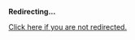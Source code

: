 <!DOCTYPE html>
<html>
<head>
<title>Redirecting...</title>
<link rel="canonical" href="http://blog.jle.im/entry/wolf-goat-cabbage-the-list-monadplus-logic-problems.html.md"/>
<meta http-equiv="content-type" content="text/html; charset=utf-8" />
<script>
(function(i,s,o,g,r,a,m){i['GoogleAnalyticsObject']=r;i[r]=i[r]||function(){
(i[r].q=i[r].q||[]).push(arguments)},i[r].l=1*new Date();a=s.createElement(o),
m=s.getElementsByTagName(o)[0];a.async=1;a.src=g;m.parentNode.insertBefore(a,m)
})(window,document,'script','//www.google-analytics.com/analytics.js','ga');
ga('create', { trackingId: 'UA-443711-8', cookieDomain: 'jle.im', redirect: 'http://blog.jle.im/entry/wolf-goat-cabbage-the-list-monadplus-logic-problems.html.md'});
ga('send', { hitType: 'pageview', hitCallback: function() { document.location.href = 'http://blog.jle.im/entry/wolf-goat-cabbage-the-list-monadplus-logic-problems.html.md'; } });
</script>
</head>
<body>
  <p><strong>Redirecting...</strong></p>
  <p><a href='http://blog.jle.im/entry/wolf-goat-cabbage-the-list-monadplus-logic-problems.html.md'>Click here if you are not redirected.</a></p>
  <script>
    setTimeout(function() { document.location.href = 'http://blog.jle.im/entry/wolf-goat-cabbage-the-list-monadplus-logic-problems.html.md'; }, 1000);
  </script>
</body>
</html>

